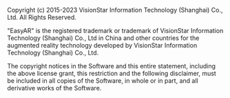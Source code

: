 Copyright (c) 2015-2023 VisionStar Information Technology (Shanghai) Co., Ltd. All Rights Reserved.

"EasyAR" is the registered trademark or trademark of VisionStar Information Technology (Shanghai) Co., Ltd in China and other countries for the augmented reality technology developed by VisionStar Information Technology (Shanghai) Co., Ltd.

The copyright notices in the Software and this entire statement, including the above license grant, this restriction and the following disclaimer, must be included in all copies of the Software, in whole or in part, and all derivative works of the Software.
